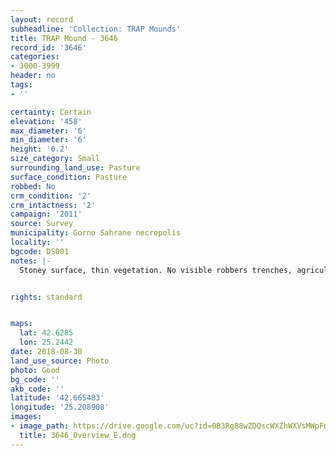 ```yaml
---
layout: record
subheadline: 'Collection: TRAP Mounds'
title: TRAP Mound - 3646
record_id: '3646'
categories:
- 3000-3999
header: no
tags:
- ''

certainty: Certain
elevation: '458'
max_diameter: '6'
min_diameter: '6'
height: '0.2'
size_category: Small
surrounding_land_use: Pasture
surface_condition: Pasture
robbed: No
crm_condition: '2'
crm_intactness: '2'
campaign: '2011'
source: Survey
municipality: Gorno Sahrane necropolis
locality: ''
bgcode: DS001
notes: |-
  Stoney surface, thin vegetation. No visible robbers trenches, agricultural damage.


rights: standard


maps:
  lat: 42.6285
  lon: 25.2442
date: 2018-08-30
land_use_source: Photo
photo: Good
bg_code: ''
akb_code: ''
latitude: '42.665483'
longitude: '25.208908'
images:
- image_path: https://drive.google.com/uc?id=0B3Rg88wZDQscWXZhWXVsMWpFdFU
  title: 3646_Overview_E.dng
---
```


